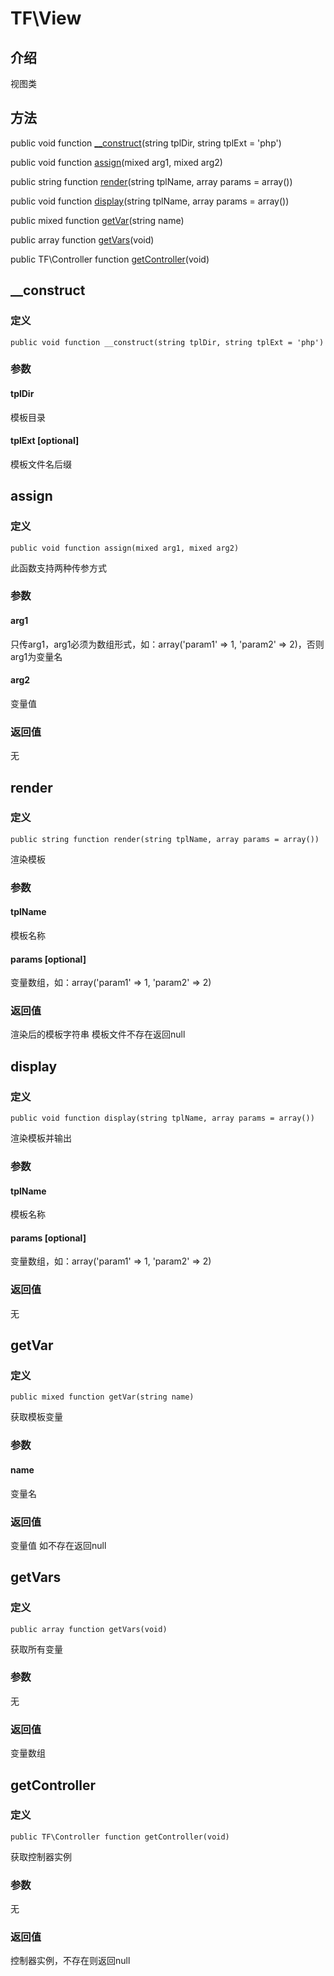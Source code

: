 # TF\\View

## 介绍
视图类

## 方法
public void function [__construct](#__construct)(string tplDir, string tplExt = 'php')

public void function [assign](#assign)(mixed arg1, mixed arg2)

public string function [render](#render)(string tplName, array params = array())

public void function [display](#display)(string tplName, array params = array())

public mixed function [getVar](#getvar)(string name)

public array function [getVars](#getvars)(void)

public TF\Controller function [getController](#getcontroller)(void)

## <span id="__construct">__construct</span>
### 定义
    public void function __construct(string tplDir, string tplExt = 'php')
### 参数
#### tplDir
模板目录
#### tplExt [optional]
模板文件名后缀

## <span id="assign">assign</span>
### 定义
    public void function assign(mixed arg1, mixed arg2)
此函数支持两种传参方式
### 参数
#### arg1
只传arg1，arg1必须为数组形式，如：array('param1' => 1, 'param2' => 2)，否则arg1为变量名
#### arg2
变量值
### 返回值
无

## <span id="render">render</span>
### 定义
    public string function render(string tplName, array params = array())
渲染模板
### 参数
#### tplName
模板名称
#### params [optional]
变量数组，如：array('param1' => 1, 'param2' => 2)
### 返回值
渲染后的模板字符串 模板文件不存在返回null

## <span id="display">display</span>
### 定义
    public void function display(string tplName, array params = array())
渲染模板并输出
### 参数
#### tplName
模板名称
#### params [optional]
变量数组，如：array('param1' => 1, 'param2' => 2)
### 返回值
无

## <span id="getvar">getVar</span>
### 定义
    public mixed function getVar(string name)
获取模板变量
### 参数
#### name
变量名
### 返回值
变量值 如不存在返回null

## <span id="getvars">getVars</span>
### 定义
    public array function getVars(void)
获取所有变量
### 参数
无
### 返回值
变量数组

## <span id="getcontroller">getController</span>
### 定义
    public TF\Controller function getController(void)
获取控制器实例
### 参数
无
### 返回值
控制器实例，不存在则返回null

